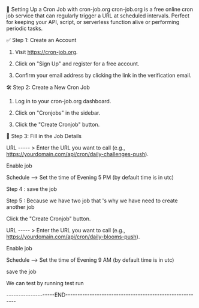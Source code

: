 🔁 Setting Up a Cron Job with cron-job.org
cron-job.org is a free online cron job service that can regularly trigger a URL at scheduled intervals. Perfect for keeping your API, script, or serverless function alive or performing periodic tasks.


✅ Step 1: Create an Account

1. Visit https://cron-job.org.

2. Click on "Sign Up" and register for a free account.

3. Confirm your email address by clicking the link in the verification email.

🛠 Step 2: Create a New Cron Job
1. Log in to your cron-job.org dashboard.

2. Click on "Cronjobs" in the sidebar.

3. Click the "Create Cronjob" button.

📝 Step 3: Fill in the Job Details

URL ----- >   Enter the URL you want to call (e.g., https://yourdomain.com/api/cron/daily-challenges-push).

Enable job 

Schedule --> Set the time of Evening 5 PM (by default time is in utc)

Step 4 : save the job

Step 5 : Because we have two job that 's why we have need to create another job

Click the "Create Cronjob" button.

URL ----- >   Enter the URL you want to call (e.g., https://yourdomain.com/api/cron/daily-blooms-push).

Enable job


Schedule --> Set the time of Evening 9 AM (by default time is in utc)

save the job


We can test by running test run 

--------------------END---------------------------------------------------------


